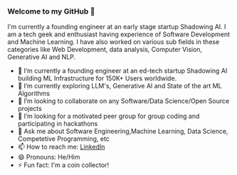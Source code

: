 ### Welcome to my GitHub 👋

I'm currently a founding engineer at an early stage startup Shadowing AI. I am a tech geek and enthusiast having experience of Software Development and Machine Learning. I have also worked on various sub fields in these categories like Web Development, data analysis, Computer Vision, Generative AI and NLP.

- 🔭 I’m currently a founding engineer at an ed-tech startup Shadowing AI building ML Infrastructure for 150K+ Users worldwide.
- 🌱 I’m currently exploring LLM's, Generative AI and State of the art ML Algorithms
- 👯 I’m looking to collaborate on any Software/Data Science/Open Source projects
- 🤔 I’m looking for a motivated peer group for group coding and participating in hackathons
- 💬 Ask me about Software Engineering,Machine Learning, Data Science, Competetive Programming, etc
- 📫 How to reach me: [LinkedIn](https://www.linkedin.com/in/aparna-sakshi/)
- 😄 Pronouns: He/Him
- ⚡ Fun fact: I'm a coin collector!
